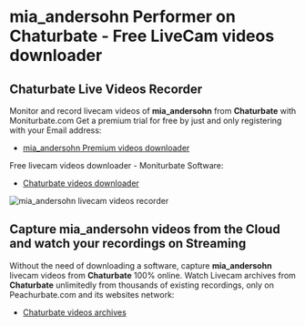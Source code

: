 # mia_andersohn Performer on Chaturbate - Free LiveCam videos downloader

## Chaturbate Live Videos Recorder

Monitor and record livecam videos of **mia_andersohn** from **Chaturbate** with Moniturbate.com
Get a premium trial for free by just and only registering with your Email address:
* [mia_andersohn Premium videos downloader](https://moniturbate.com/request-demo-licence-key.html)

Free livecam videos downloader - Moniturbate Software:
* [Chaturbate videos downloader](https://moniturbate.com/moniturbate-download-software.html)

![mia_andersohn livecam videos recorder](https://peachurnet.com/templates/moniturbate-software.png)


## Capture mia_andersohn videos from the Cloud and watch your recordings on Streaming

Without the need of downloading a software, capture **mia_andersohn** livecam videos from **Chaturbate** 100% online.
Watch Livecam archives from **Chaturbate** unlimitedly from thousands of existing recordings, only on Peachurbate.com and its websites network:
* [Chaturbate videos archives](https://peachurnet.com/)